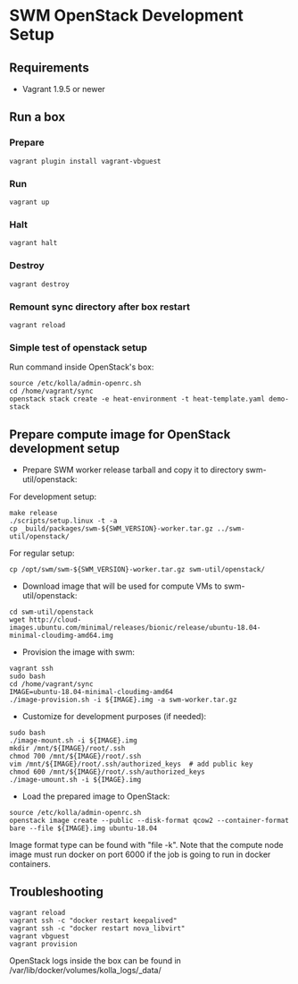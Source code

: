 SWM OpenStack Development Setup
===============================

Requirements
------------

* Vagrant 1.9.5 or newer


Run a box
---------

### Prepare
```console
vagrant plugin install vagrant-vbguest
```

### Run
```console
vagrant up
```

### Halt
```console
vagrant halt
```

### Destroy
```console
vagrant destroy
```

### Remount sync directory after box restart
```console
vagrant reload
```

### Simple test of openstack setup
Run command inside OpenStack's box:
```console
source /etc/kolla/admin-openrc.sh
cd /home/vagrant/sync
openstack stack create -e heat-environment -t heat-template.yaml demo-stack
```
Prepare compute image for OpenStack development setup
-----------------------------------------------------

* Prepare SWM worker release tarball and copy it to directory swm-util/openstack:

For development setup:
```console
make release
./scripts/setup.linux -t -a
cp _build/packages/swm-${SWM_VERSION}-worker.tar.gz ../swm-util/openstack/
```

For regular setup:
```console
cp /opt/swm/swm-${SWM_VERSION}-worker.tar.gz swm-util/openstack/
```

* Download image that will be used for compute VMs to swm-util/openstack:
```console
cd swm-util/openstack
wget http://cloud-images.ubuntu.com/minimal/releases/bionic/release/ubuntu-18.04-minimal-cloudimg-amd64.img
```

* Provision the image with swm:
```console
vagrant ssh
sudo bash
cd /home/vagrant/sync
IMAGE=ubuntu-18.04-minimal-cloudimg-amd64
./image-provision.sh -i ${IMAGE}.img -a swm-worker.tar.gz
```

* Customize for development purposes (if needed):
```console
sudo bash
./image-mount.sh -i ${IMAGE}.img
mkdir /mnt/${IMAGE}/root/.ssh
chmod 700 /mnt/${IMAGE}/root/.ssh
vim /mnt/${IMAGE}/root/.ssh/authorized_keys  # add public key
chmod 600 /mnt/${IMAGE}/root/.ssh/authorized_keys
./image-umount.sh -i ${IMAGE}.img
```

* Load the prepared image to OpenStack:
```console
source /etc/kolla/admin-openrc.sh
openstack image create --public --disk-format qcow2 --container-format bare --file ${IMAGE}.img ubuntu-18.04
```
Image format type can be found with "file -k". 
Note that the compute node image must run docker on port 6000 if the job is going to run in docker containers.


Troubleshooting
---------------
```console
vagrant reload
vagrant ssh -c "docker restart keepalived"
vagrant ssh -c "docker restart nova_libvirt"
vagrant vbguest
vagrant provision
```

OpenStack logs inside the box can be found in /var/lib/docker/volumes/kolla_logs/_data/
